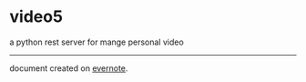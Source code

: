 video5
===

a python rest server for mange personal video

------

document created on [evernote](https://www.evernote.com/pub/skyoflw/9DA286CF-4B59-42E6-87E7-BD4070633F01).
